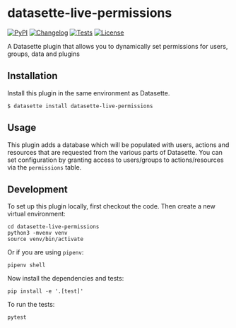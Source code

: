 # datasette-live-permissions

[![PyPI](https://img.shields.io/pypi/v/datasette-live-permissions.svg)](https://pypi.org/project/datasette-live-permissions/)
[![Changelog](https://img.shields.io/github/v/release/next-LI/datasette-live-permissions?include_prereleases&label=changelog)](https://github.com/next-LI/datasette-live-permissions/releases)
[![Tests](https://github.com/next-LI/datasette-live-permissions/workflows/Test/badge.svg)](https://github.com/next-LI/datasette-live-permissions/actions?query=workflow%3ATest)
[![License](https://img.shields.io/badge/license-Apache%202.0-blue.svg)](https://github.com/next-LI/datasette-live-permissions/blob/main/LICENSE)

A Datasette plugin that allows you to dynamically set permissions for users, groups, data and plugins

## Installation

Install this plugin in the same environment as Datasette.

    $ datasette install datasette-live-permissions

## Usage

This plugin adds a database which will be populated with users, actions and resources that are requested from the various parts of Datasette. You can set configuration by granting access to users/groups to actions/resources via the `permissions` table.

## Development

To set up this plugin locally, first checkout the code. Then create a new virtual environment:

    cd datasette-live-permissions
    python3 -mvenv venv
    source venv/bin/activate

Or if you are using `pipenv`:

    pipenv shell

Now install the dependencies and tests:

    pip install -e '.[test]'

To run the tests:

    pytest
